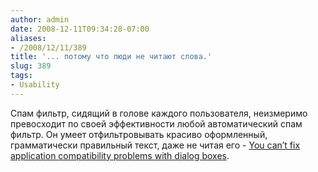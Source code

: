 ```yaml
---
author: admin
date: 2008-12-11T09:34:28-07:00
aliases:
- /2008/12/11/389
title: '... потому что люди не читают слова.'
slug: 389
tags:
- Usability
---
```


Спам фильтр, сидящий в голове каждого пользователя, неизмеримо превосходит по своей эффективности любой автоматический спам фильтр. Он умеет отфильтровывать красиво оформленный, грамматически правильный текст, даже не читая его - [You can’t fix application compatibility problems with dialog boxes](http://blogs.msdn.com/cjacks/archive/2008/12/11/you-can-t-fix-application-compatibility-problems-with-dialog-boxes.aspx).
